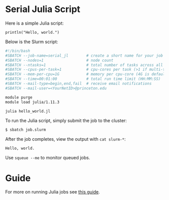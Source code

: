 # Serial Julia Script

Here is a simple Julia script:

```
println("Hello, world.")
```

Below is the Slurm script:

```bash
#!/bin/bash
#SBATCH --job-name=serial_jl        # create a short name for your job
#SBATCH --nodes=1                   # node count
#SBATCH --ntasks=1                  # total number of tasks across all nodes
#SBATCH --cpus-per-task=1           # cpu-cores per task (>1 if multi-threaded tasks)
#SBATCH --mem-per-cpu=1G            # memory per cpu-core (4G is default)
#SBATCH --time=00:01:00             # total run time limit (HH:MM:SS)
#SBATCH --mail-type=begin,end,fail  # receive email notifications 
#SBATCH --mail-user=<YourNetID>@princeton.edu

module purge
module load julia/1.11.3

julia hello_world.jl
```

To run the Julia script, simply submit the job to the cluster:

```
$ sbatch job.slurm
```

After the job completes, view the output with `cat slurm-*`:

```
Hello, world.
```

Use `squeue --me` to monitor queued jobs.

# Guide

For more on running Julia jobs see [this guide](https://researchcomputing.princeton.edu/support/knowledge-base/julia).

